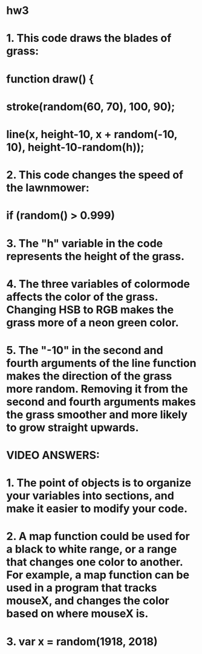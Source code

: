 # hw3
# 1. This code draws the blades of grass:
# function draw() {
  # stroke(random(60, 70), 100, 90);
  # line(x, height-10, x + random(-10, 10), height-10-random(h));
# 2. This code changes the speed of the lawnmower:
# if (random() > 0.999) 
# 3. The "h" variable in the code represents the height of the grass.
# 4. The three variables of colormode affects the color of the grass. Changing HSB to RGB makes the grass more of a neon green color.
# 5. The "-10" in the second and fourth arguments of the line function makes the direction of the grass more random. Removing it from the second and fourth arguments makes the grass smoother and more likely to grow straight upwards.
  
# VIDEO ANSWERS:
# 1. The point of objects is to organize your variables into sections, and make it easier to modify your code.
# 2. A map function could be used for a black to white range, or a range that changes one color to another. For example, a map function can be used in a program that tracks mouseX, and changes the color based on where mouseX is.
# 3. var x = random(1918, 2018)
